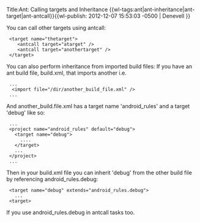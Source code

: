 Title:Ant: Calling targets and Inheritance
{{wl-tags:ant|ant-inheritance|ant-target|ant-antcall}}{{wl-publish: 2012-12-07 15:53:03 -0500 | Denevell }}

You can call other targets using antcall:

     <target name="thetarget">
        <antcall target="atarget" />
        <antcall target="anothertarget" />
     </target>

You can also perform inheritance from imported build files: If you have an ant build file, build.xml, that imports another i.e.  

     ...
      <import file="/dir/another_build_file.xml" />
     ...

And another_build.file.xml has a target name 'android_rules' and a target 'debug' like so:

     ...
     <project name="android_rules" default="debug">
       <target name="debug">
         ....
       </target>
       ...
     </project>
     ...

Then in your build.xml file you can inherit 'debug' from the other build file by referencing android_rules.debug:

     <target name="debug" extends="android_rules.debug">
       ...
     <target>

If you use android_rules.debug in antcall tasks too.
